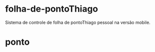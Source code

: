 folha-de-pontoThiago
==============

Sistema de controle de folha de pontoThiago pessoal na versão mobile.
# ponto
